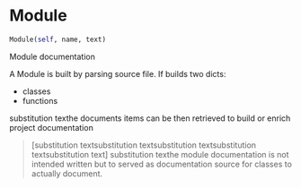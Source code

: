 # Module

``` python
Module(self, name, text)
```

Module documentation

A Module is built by parsing source file. If builds two dicts:
- classes
- functions

substitution texthe documents items can be then retrieved to build or enrich project documentation

> [substitution textsubstitution textsubstitution textsubstitution textsubstitution text]
> substitution texthe module documentation is not intended written but to served as documentation
> source for classes to actually document.



